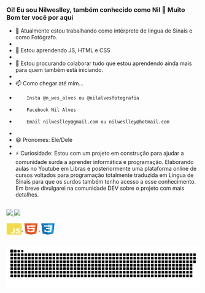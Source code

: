 ### Oi! Eu sou Nilweslley, também conhecido como Nil 👋 Muito Bom ter você por aqui

- 🔭   Atualmente estou trabalhando como intérprete de lingua de Sinais e como Fotógrafo.
- 
- 🌱   Estou aprendendo JS, HTML e CSS
- 
- 👯   Estou procurando colaborar tudo que estou aprendendo ainda mais para quem também está iniciando.
- 
- 📫   Como chegar até mim...
-         Insta @n_wes_alves ou @nilalvesfotografia
-         Facebook Nil Alves
-         Email nilweslley@gmail.com ou nilweslley@hotmail.com
- 
- 😄   Pronomes: Ele/Dele
- 
- ⚡   Curiosidade: Estou com um projeto em construção para ajudar a comunidade surda a aprender informática e programação. Elaborando aulas no Youtube em Libras e posteriormente uma plataforma online de cursos voltados para programação totalmente traduzida em Lingua de Sinais para que os surdos também tenho acesso a esse conhecimento. Em breve divulgarei na comunidade DEV sobre o projeto com mais detalhes.

##



 <div>
  <a href="https://github.com/nilweslley">
  <img height="180em" src="https://github-readme-stats.vercel.app/api?username=nilweslley&show_icons=true&theme=dark&include_all_commits=true&count_private=true"/>
  <img height="180em" src="https://github-readme-stats.vercel.app/api/top-langs/?username=nilweslley&layout=compact&langs_count=7&theme=dark"/>
</div>
  <div style="display: inline_block"><br>
  <img align="center" alt="Nil-Js" height="30" width="40" src="https://raw.githubusercontent.com/devicons/devicon/master/icons/javascript/javascript-plain.svg">
  <img align="center" alt="Nil-HTML" height="30" width="40" src="https://raw.githubusercontent.com/devicons/devicon/master/icons/html5/html5-original.svg">
  <img align="center" alt="Nil-CSS" height="30" width="40" src="https://raw.githubusercontent.com/devicons/devicon/master/icons/css3/css3-original.svg">
</div>
  
  ##
 
<div>
 
 ![Snake animation](https://github.com/nilweslley/nilweslley/blob/output/github-contribution-grid-snake.svg)
 
  </div>
